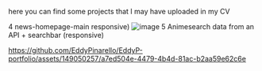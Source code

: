 here you can find some projects that I may have uploaded in my CV 

 4 news-homepage-main responsive)
![image](https://github.com/EddyPinarello/EddyP-portfolio/assets/149050257/72a7308d-bca3-4105-b7c6-9926ba05e231)
5 Animesearch data from an API + searchbar (responsive)



https://github.com/EddyPinarello/EddyP-portfolio/assets/149050257/a7ed504e-4479-4b4d-81ac-b2aa59e62c6e




